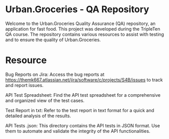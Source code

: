 # Urban.Groceries - QA Repository

Welcome to the Urban.Groceries Quality Assurance (QA) repository, an application for fast food. This project was developed during the TripleTen QA course. The repository contains various resources to assist with testing and to ensure the quality of Urban.Groceries.

# Resource

Bug Reports on Jira:
Access the bug reports at https://themk667.atlassian.net/jira/software/c/projects/S4B/issues to track and report issues.

API Test Spreadsheet:
Find the API test spreadsheet for a comprehensive and organized view of the test cases.

Test Report in txt:
Refer to the test report in text format for a quick and detailed analysis of the results.


API Tests .json:
This directory contains the API tests in JSON format. Use them to automate and validate the integrity of the API functionalities.
